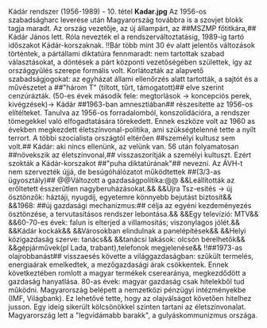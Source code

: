 Kádár rendszer (1956-1989) - 10. tétel 
**Kadar.jpg**
Az 1956-os szabadságharc leverése után Magyarország továbbra is a szovjet blokk tagja maradt. Az ország vezetője, az új állampárt, az ##MSZMP főtitkára,##
Kádár János lett. Róla nevezték el a rendszerváltoztatásig, 1989-ig tartó időszakot Kádár-korszaknak.
!!Bár több mint 30 év alatt jelentős változások történtek, a pártállami diktatúra fennmaradt: nem tartottak szabad választásokat, a döntések a párt központi vezetőségében születtek, így az országgyűlés szerepe formális volt. 
Korlátozták az alapvető szabadságjogokat: az egyházat állami ellenőrzés alatt tartották, a sajtót és a művészetet a ##"három T" (tiltott, tűrt, támogatott)## elve szerint cenzúrázták. 
(50-es évek második fele: megtorlások -> koncepciós perek, kivégzések)-> Kádár ##1963-ban amnesztiában## részesítette az 1956-os elítélteket. 
Tanulva az 1956-os forradalomból, konszolidációra, a rendszer tömegekkel való elfogadtatására törekedett.
Ennek eszköze volt az 1960 as években megkezdett életszínvonal-politika, ami szükségtelenné tette a nyílt terrort. A többi szocialista országtól eltérően ##személyi kultusz sem volt.##
Kádár: aki nincs ellenünk, az velünk van.
56 után folyamatosan ##növekszik az életszínvonal,## visszaszorítják a személyi kultuszt. Ezért szokták a Kádár-korszakot ##"puha diktatúrának"## nevezni. Az ÁVH-t nem szervezték újjá, de besúgóhálózatot működtettek ##(3/3-as ügyosztály)##
@@Változott a gazdaságpolitika:@@
&&Leállították az erőltetett ésszerűtlen nagyberuházásokat.&&
&&Újra Tsz-esítés -> új ösztönzők: háztáji, nyugdíj, egyetemre könnyebb bejutást biztosít&&
&&1968: ##új gazdasági mechanizmus:## célja az egyéni kezdeményezés ösztönzése, a tervutasításos rendszer lebontása.&&
&&Egy televízió: MTV&&
&&60-70-es évek: falun is elterjed a villamosítás; viszonylagos jólét.&&
&&Kádár kockák&&
&&Városokban elindulnak a panelépítések&&
&&Helyi közigazdaság szerve: tanács&&
&&tanácsi lakások: olcsón bérelhetők&&
&&gépjárművek(pl Lada, trabant),telefonok megjelenése&&
!!##1973-as olajrobbanást## visszaesés követte a világgazdaságban: szűkült termelés, energiaárak emelkedtek, a mezőgazdasági árak csökkentek. Ennek következtében romlott a magyar termékek cserearánya, megkezdődött a gazdaság hanyatlása. 
80-as évek: magyar gazdaság csak hitelekből tud működni.
Magyarország belépett a nemzetközi pénzügyi intézményekbe (IMF, Világbank). Ez lehetővé tette, hogy az olajválságot követően hitelhez jusson. Egy ideig sikerült kölcsönökkel szinten tartani az életszínvonalat. Magyarország lett a "legvidámabb barakk", a gulyáskommunizmus országa.
